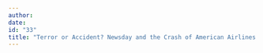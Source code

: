 ```yaml
---
author:
date:
id: "33"
title: "Terror or Accident? Newsday and the Crash of American Airlines Flight 587"
---
```

